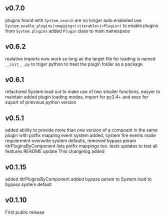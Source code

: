 v0.7.0
------
plugins found with `System.search` are no longer auto enabeled
use `System.enable_plugins(<mapping>|<iterable>|<Plugin>)` to enable plugins from `System.plugins`
added `Plugin` class to main namespace

v0.6.2
------
realative imports now work so long as the target file for loading is named `__init__.py` to triger python to treat the plugin folder as a package

v0.6.1
-----
refactored System.load out to make use of two smaller functions, easyer to maintain
added plugin loading modes, import for py3.4+ and exec for suport of prievious python version

v0.5.1
-----
added ability to provide more than one version of a compoent in the same plugin with potfix mapping
event system added, system fire events
made requierment overwrite system defaults, removed bypass peram
ittrPluginsByComponent lists potfix mappings too.
tests updates to test all features
README update
This changelog added

v0.1.15
------
added ittrPluginsByComponent
added bypass peram to System.load to bypass system default

v0.1.10
------
First public release